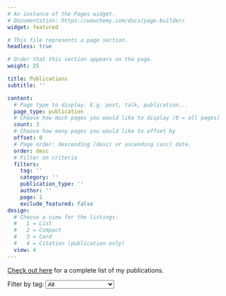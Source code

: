 ```yaml
---
# An instance of the Pages widget.
# Documentation: https://wowchemy.com/docs/page-builder/
widget: featured

# This file represents a page section.
headless: true

# Order that this section appears on the page.
weight: 25

title: Publications
subtitle: ''

content:
  # Page type to display. E.g. post, talk, publication...
  page_type: publication
  # Choose how much pages you would like to display (0 = all pages)
  count: 3
  # Choose how many pages you would like to offset by
  offset: 0
  # Page order: descending (desc) or ascending (asc) date.
  order: desc
  # Filter on criteria
  filters:
    tag: ''
    category: ''
    publication_type: ''
    author: ''
    page: 1
    exclude_featured: false
design:
  # Choose a view for the listings:
  #   1 = List
  #   2 = Compact
  #   3 = Card
  #   4 = Citation (publication only)
  view: 4
---
```


 [Check out here](./publication/) for a complete list of my publications.

<!-- Add a dropdown for filtering by tags -->
<div>
  <label for="tag-filter">Filter by tag:</label>
  <select id="tag-filter" name="tag-filter" onchange="filterByTag(this.value)">
    <option value="">All</option>
    <option value="Perceived Health">Perceived Health</option>
    <option value="Interpretable Modeling">Interpretable Modeling</option>
    <option value="Mobile Health">Mobile Health</option>
    <option value="HCI">HCI</option>
  </select>
</div>

<script>
  function filterByTag(tag) {
    const urlParams = new URLSearchParams(window.location.search);
    if (tag) {
      urlParams.set('tag', tag);
    } else {
      urlParams.delete('tag');
    }
    window.location.search = urlParams.toString();
  }
</script>
